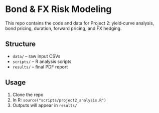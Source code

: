 # Bond & FX Risk Modeling

This repo contains the code and data for Project 2: yield‐curve analysis, bond pricing, duration, forward pricing, and FX hedging.

## Structure

- `data/` – raw input CSVs  
- `scripts/` – R analysis scripts  
- `results/` – final PDF report  

## Usage

1. Clone the repo  
2. In R: `source("scripts/project2_analysis.R")`  
3. Outputs will appear in `results/`


